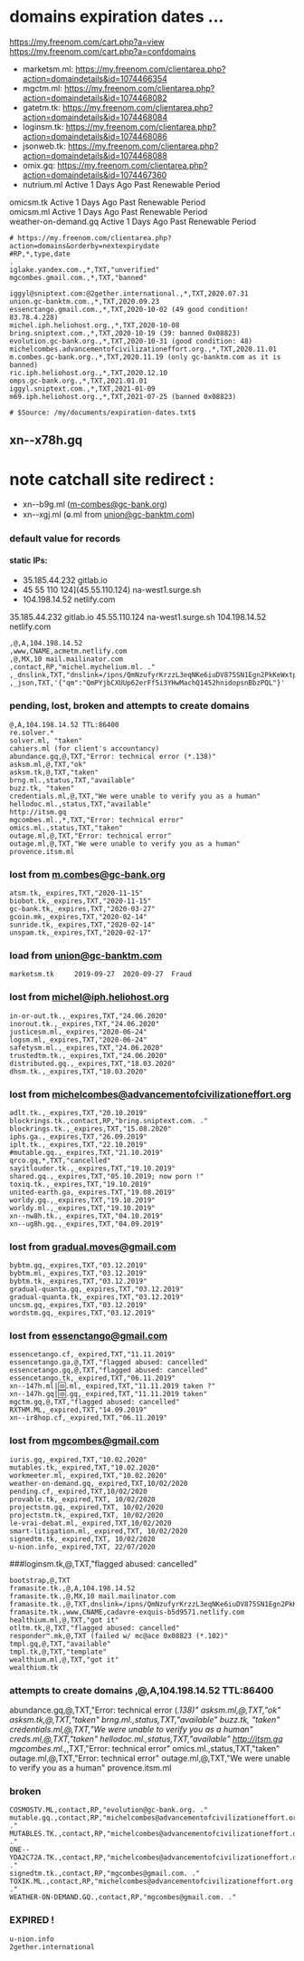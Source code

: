 # domains expiration dates ...


https://my.freenom.com/cart.php?a=view
https://my.freenom.com/cart.php?a=confdomains

- marketsm.ml: https://my.freenom.com/clientarea.php?action=domaindetails&id=1074466354
- mgctm.ml: https://my.freenom.com/clientarea.php?action=domaindetails&id=1074468082
- gatetm.tk: https://my.freenom.com/clientarea.php?action=domaindetails&id=1074468084
- loginsm.tk: https://my.freenom.com/clientarea.php?action=domaindetails&id=1074468086
- jsonweb.tk: https://my.freenom.com/clientarea.php?action=domaindetails&id=1074468088
- omix.gq: https://my.freenom.com/clientarea.php?action=domaindetails&id=1074467360
- nutrium.ml	Active	1 Days Ago 	Past Renewable Period 	

omicsm.tk	Active	1 Days Ago 	Past Renewable Period 	
omicsm.ml	Active	1 Days Ago 	Past Renewable Period 	
weather-on-demand.gq	Active	1 Days Ago 	Past Renewable Period

```csv
# https://my.freenom.com/clientarea.php?action=domains&orderby=nextexpirydate
#RP,*,type,date
.
iglake.yandex.com.,*,TXT,"unverified"
mgcombes.gmail.com.,*,TXT,"banned"

iggyl@sniptext.com:@2gether.international.,*,TXT,2020.07.31
union.gc-banktm.com.,*,TXT,2020.09.23
essenctango.gmail.com.,*,TXT,2020-10-02 (49 good condition! 83.78.4.228)
michel.iph.heliohost.org.,*,TXT,2020-10-08
bring.sniptext.com.,*,TXT,2020-10-19 (39: banned 0x08823)
evolution.gc-bank.org.,*,TXT,2020-10-31 (good condition: 48)
michelcombes.advancementofcivilizationeffort.org.,*,TXT,2020.11.01
m.combes.gc-bank.org.,*,TXT,2020.11.19 (only gc-banktm.com as it is banned)
ric.iph.heliohost.org.,*,TXT,2020.12.10
omps.gc-bank.org.,*,TXT,2021.01.01
iggyl.sniptext.com.,*,TXT,2021-01-09
m69.iph.heliohost.org.,*,TXT,2021-07-25 (banned 0x08823)

# $Source: /my/documents/expiration-dates.txt$
```

## xn--x78h.gq
# note catchall site redirect :
- xn--b9g.ml (m-combes@gc-bank.org)
- xn--xgj.ml (ⱺ.ml from union@gc-banktm.com)

### default value for records

#### static IPs:
* 35.185.44.232 gitlab.io
* 45 55 110 124](45.55.110.124) na-west1.surge.sh
* 104.198.14.52 netlify.com

35.185.44.232 gitlab.io
45.55.110.124 na-west1.surge.sh
104.198.14.52 netlify.com

```csv
,@,A,104.198.14.52
,www,CNAME,acmetm.netlify.com
,@,MX,10 mail.mailinator.com
,contact,RP,"michel.mychelium.ml. ."
,_dnslink,TXT,"dnslink=/ipns/QmNzufyrKrzzL3eqNKe6iuDV875SN1Egn2PkKeWxtpNeTk"
,_json,TXT,'{"qm":"QmPYjbCXUUp62erFf5i3YHwMachQ1452hnidopsnBbzPQL"}'
```

### pending, lost, broken and attempts to create domains 
```
@,A,104.198.14.52 TTL:86400
re.solver.*
solver.ml, "taken"
cahiers.ml (for client's accountancy)
abundance.gq,@,TXT,"Error: technical error (*.138)"
asksm.ml,@,TXT,"ok"
asksm.tk,@,TXT,"taken"
brng.ml.,status,TXT,"available"
buzz.tk, "taken"
credentials.ml,@,TXT,"We were unable to verify you as a human"
hellodoc.ml.,status,TXT,"available"
http://itsm.gq
mgcombes.ml.,*,TXT,"Error: technical error"
omics.ml.,status,TXT,"taken"
outage.ml,@,TXT,"Error: technical error"
outage.ml,@,TXT,"We were unable to verify you as a human"
provence.itsm.ml
```

### lost from m.combes@gc-bank.org
```
atsm.tk,_expires,TXT,"2020-11-15"
biobot.tk,_expires,TXT,"2020-11-15"
gc-bank.tk,_expires,TXT,"2020-03-27"
gcoin.mk,_expires,TXT,"2020-02-14"
sunride.tk,_expires,TXT,"2020-02-14"
unspam.tk,_expires,TXT,"2020-02-17"
```
### load from union@gc-banktm.com
```
marketsm.tk 	2019-09-27 	2020-09-27 	Fraud
```

### lost from michel@iph.heliohost.org
```
in-or-out.tk.,_expires,TXT,"24.06.2020"
inorout.tk.,_expires,TXT,"24.06.2020"
justicesm.ml,_expires,"2020-06-24"
logsm.ml,_expires,TXT,"2020-06-24"
safetysm.ml.,_expires,TXT,"24.06.2020"
trustedtm.tk.,_expires,TXT,"24.06.2020"
distributed.gq.,_expires,TXT,"18.03.2020"
dhsm.tk.,_expires,TXT,"18.03.2020"

```

### lost from michelcombes@advancementofcivilizationeffort.org
```
adlt.tk.,_expires,TXT,"20.10.2019"
blockrings.tk.,contact,RP,"bring.sniptext.com. ."
blockrings.tk.,_expires,TXT,"15.08.2020"
iphs.ga.,_expires,TXT,"26.09.2019"
iplt.tk.,_expires,TXT,"22.10.2019"
#mutable.gq.,_expires,TXT,"21.10.2019"
qrco.gq,*,TXT,"cancelled"
sayitlouder.tk.,_expires,TXT,"19.10.2019"
shared.gq.,_expires,TXT,"05.10.2019; now porn !"
toxiq.tk.,_expires,TXT,"19.10.2019"
united-earth.ga,_expires.TXT,"19.08.2019"
worldy.gq.,_expires,TXT,"19.10.2019"
worldy.ml.,_expires,TXT,"19.10.2019"
xn--nw8h.tk.,_expires,TXT,"04.10.2019"
xn--ug8h.gq.,_expires,TXT,"04.09.2019"
```

### lost from gradual.moves@gmail.com
```
bybtm.gq,_expires,TXT,"03.12.2019"
bybtm.ml,_expires,TXT,"03.12.2019"
bybtm.tk,_expires,TXT,"03.12.2019"
gradual-quanta.gq,_expires,TXT,"03.12.2019"
gradual-quanta.tk,_expires,TXT,"03.12.2019"
uncsm.gq,_expires,TXT,"03.12.2019"
wordstm.gq,_expires,TXT,"03.12.2019"
```

### lost from essenctango@gmail.com
```
essencetango.cf,_expired,TXT,"11.11.2019"
essencetango.ga,@,TXT,"flagged abused: cancelled"
essencetango.gq,@,TXT,"flagged abused: cancelled"
essencetango.tk,_expired,TXT,"06.11.2019"
xn--147h.ml|🆔.ml,_expired,TXT,"11.11.2019 taken ?"
xn--147h.gq|🆔.gq,_expired,TXT,"11.11.2019 taken"
mgctm.gq,@,TXT,"flagged abused: cancelled"
RXTHM.ML,_expired,TXT,"14.09.2019"
xn--ir8hop.cf,_expired,TXT,"06.11.2019"
```

### lost from mgcombes@gmail.com
```
iuris.gq,_expired,TXT,"10.02.2020"
mutables.tk,_expired,TXT,"10.02.2020"
workmeeter.ml,_expired,TXT,"10.02.2020"
weather-on-demand.gq,_expired,TXT,10/02/2020
pending.cf,_expired,TXT,10/02/2020
provable.tk,_expired,TXT, 10/02/2020
projectstm.gq,_expired,TXT, 10/02/2020
projectstm.tk,_expired,TXT, 10/02/2020
le-vrai-debat.ml,_expired,TXT,10/02/2020
smart-litigation.ml,_expired,TXT, 10/02/2020
signedtm.tk,_expired,TXT, 10/02/2020
u-nion.info,_expired,TXT, 22/07/2020
```

###loginsm.tk,@,TXT,"flagged abused: cancelled"
```
bootstrap,@,TXT
framasite.tk.,@,A,104.198.14.52
framasite.tk.,@,MX,10 mail.mailinator.com
framasite.tk.,@,TXT,dnslink=/ipns/QmNzufyrKrzzL3eqNKe6iuDV875SN1Egn2PkKeWxtpNeTk
framasite.tk.,www,CNAME,cadavre-exquis-b5d9571.netlify.com
healthium.ml,@,TXT,"got it"
otltm.tk,@,TXT,"flagged abused: cancelled"
responder™.mk,@,TXT (failed w/ mc@ace 0x08823 (*.102)"
tmpl.gq,@,TXT,"available"
tmpl.tk,@,TXT,"template"
wealthium.ml,@,TXT,"got it"
wealthium.tk
```

### attempts to create domains ,@,A,104.198.14.52 TTL:86400
abundance.gq,@,TXT,"Error: technical error (*.138)"
asksm.ml,@,TXT,"ok"
asksm.tk,@,TXT,"taken"
brng.ml.,status,TXT,"available"
buzz.tk, "taken"
credentials.ml,@,TXT,"We were unable to verify you as a human"
creds.ml,@,TXT,"taken"
hellodoc.ml.,status,TXT,"available"
http://itsm.gq
mgcombes.ml.,*,TXT,"Error: technical error"
omics.ml.,status,TXT,"taken"
outage.ml,@,TXT,"Error: technical error"
outage.ml,@,TXT,"We were unable to verify you as a human"
provence.itsm.ml

### broken
```
COSMOSTV.ML,contact,RP,"evolution@gc-bank.org. ."
mutable.gq.,contact,RP,"michelcombes@advancementofcivilizationeffort.org. ."
MUTABLES.TK.,contact,RP,"michelcombes@advancementofcivilizationeffort.org. ."
ONE--YDA2C72A.TK.,contact,RP,"michelcombes@advancementofcivilizationeffort.org. ."
signedtm.tk.,contact,RP,"mgcombes@gmail.com. ."
TOXIK.ML.,contact,RP,"michelcombes@advancementofcivilizationeffort.org. ."
WEATHER-ON-DEMAND.GQ.,contact,RP,"mgcombes@gmail.com. ."
```

### EXPIRED !
```
u-nion.info
2gether.international
```


